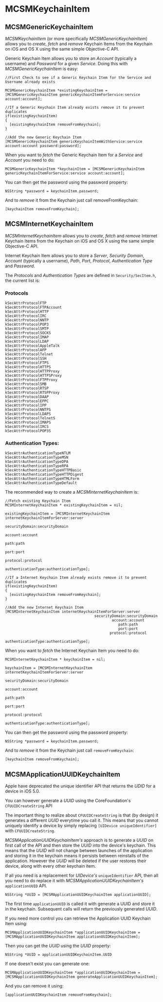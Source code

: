 # MCSMKeychainItem

## MCSMGenericKeychainItem

*MCSMKeychainItem* (or more specifically *MCSMGenericKeychainItem*) allows you to *create*, *fetch* and *remove* Keychain Items from the Keychain on iOS and OS X using the same simple Objective-C API.

Generic Keychain Item allows you to store an *Account* (typically a username) and *Password* for a given *Service*. Doing this with *MCSMGenericKeychainItem* is easy:

```objc
//First Check to see if a Generic Keychain Item for the Service and Username already exists

MCSMGenericKeychainItem *existingKeychainItem = [MCSMGenericKeychainItem genericKeychainItemForService:service account:account];

//If a Generic Keychain Item already exists remove it to prevent duplicates
if(existingKeychainItem)
{
  [existingKeychainItem removeFromKeychain];
}

//Add the new Generic Keychain Item                             
[MCSMGenericKeychainItem genericKeychainItemWithService:service account:account password:password];
```

When you want to *fetch* the Generic Keychain Item for a *Service* and *Account* you need to do:
```objc
MCSMGenericKeychainItem *keychainItem = [MCSMGenericKeychainItem genericKeychainItemForService:service account:account];
```

You can then get the password using the password property:
```objc
NSString *password = keychainItem.password;
```

And to *remove* it from the Keychain just call removeFromKeychain:
```objc
[keychainItem removeFromKeychain];
```


## MCSMInternetKeychainItem

*MCSMInternetKeychainItem* allows you to *create*, *fetch* and *remove* Internet Keychain Items from the Keychain on iOS and OS X using the same simple Objective-C API.

Internet Keychain Item allows you to store a *Server*, *Security Domain*, *Account* (typically a username), *Path*, *Port*, *Protocol*, *Authentication Type* and *Password*.

The *Protocols* and *Authentication Types* are defined in `Security/SecItem.h`, the current list is:

### Protocols

```objc
kSecAttrProtocolFTP
kSecAttrProtocolFTPAccount
kSecAttrProtocolHTTP
kSecAttrProtocolIRC
kSecAttrProtocolNNTP
kSecAttrProtocolPOP3
kSecAttrProtocolSMTP
kSecAttrProtocolSOCKS
kSecAttrProtocolIMAP
kSecAttrProtocolLDAP
kSecAttrProtocolAppleTalk
kSecAttrProtocolAFP
kSecAttrProtocolTelnet
kSecAttrProtocolSSH
kSecAttrProtocolFTPS
kSecAttrProtocolHTTPS
kSecAttrProtocolHTTPProxy
kSecAttrProtocolHTTPSProxy
kSecAttrProtocolFTPProxy
kSecAttrProtocolSMB
kSecAttrProtocolRTSP
kSecAttrProtocolRTSPProxy
kSecAttrProtocolDAAP
kSecAttrProtocolEPPC
kSecAttrProtocolIPP
kSecAttrProtocolNNTPS
kSecAttrProtocolLDAPS
kSecAttrProtocolTelnetS
kSecAttrProtocolIMAPS
kSecAttrProtocolIRCS
kSecAttrProtocolPOP3S
```

### Authentication Types:

```objc
kSecAttrAuthenticationTypeNTLM
kSecAttrAuthenticationTypeMSN
kSecAttrAuthenticationTypeDPA
kSecAttrAuthenticationTypeRPA
kSecAttrAuthenticationTypeHTTPBasic
kSecAttrAuthenticationTypeHTTPDigest
kSecAttrAuthenticationTypeHTMLForm
kSecAttrAuthenticationTypeDefault
```

The recommended way to create a *MCSMInternetKeychainItem* is:

```objc
//Fetch existing Keychain Item
MCSMInternetKeychainItem * existingKeychainItem = nil;

existingKeychainItem = [MCSMInternetKeychainItem internetKeychainItemForServer:server
                                                                securityDomain:securityDomain
                                                                       account:account
                                                                          path:path
                                                                          port:port
                                                                      protocol:protocol
                                                            authenticationType:authenticationType];

//If a Internet Keychain Item already exists remove it to prevent duplicates
if(existingKeychainItem)
{
  [existingKeychainItem removeFromKeychain];
}

//Add the new Internet Keychain Item                             
[MCSMInternetKeychainItem internetKeychainItemForServer:server
                                         securityDomain:securityDomain
                                                 account:account
                                                    path:path
                                                    port:port
                                                protocol:protocol
                                      authenticationType:authenticationType];
```

When you want to *fetch* the Internet Keychain Item you need to do:
```objc
MCSMInternetKeychainItem * keychainItem = nil;

keychainItem = [MCSMInternetKeychainItem internetKeychainItemForServer:server
                                                        securityDomain:securityDomain
                                                               account:account
                                                                  path:path
                                                                  port:port
                                                              protocol:protocol
                                                    authenticationType:authenticationType];
```

You can then get the password using the password property:
```objc
NSString *password = keychainItem.password;
```

And to *remove* it from the Keychain just call `removeFromKeychain`:
```objc
[keychainItem removeFromKeychain];
```

## MCSMApplicationUUIDKeychainItem

Apple have deprecated the unique identifier API that returns the *UDID* for a device in iOS 5.0.

You can however generate a *UUID* using the CoreFoundation's `CFUUIDCreateString` API

The important thing to realize about `CFUUIDCreateString` is that (by design) it generates a different *UUID* everytime you call it. This means that you cannot uniquely identify a device by simply replacing `[UIDevice uniqueIdentifier]` with `CFUUIDCreateString`.

*MCSMApplicationUUIDKeychainItem's* approach is to generate a *UUID* on first call of the API and then store the *UUID* into the device's keychain. This means that the *UUID* will not change between launches of the application and storing it in the keychain means it persists between reinstalls of the application. However the *UUID* will be deleted if the user restores their device, along with every other keychain item.

If all you need is a replacement for *UIDevice's* `uniqueIdentifier` API, then all you need to do replace it with *MCSMApplicationUUIDKeychainItem's* `applicationUUID` API.
```objc
NSString *UUID = [MCSMApplicationUUIDKeychainItem applicationUUID];
```
The first time `applicationUUID` is called it with generate a UUID and store it in the keychain. Subsequent calls will return the previously generated *UUID*.

If you need more control you can retrieve the Application UUID Keychain Item using:
```objc
MCSMApplicationUUIDKeychainItem *applicationUUIDKeychainItem = [MCSMApplicationUUIDKeychainItem applicationUUIDKeychainItem];
```
Then you can get the *UUID* using the *UUID* property:
```objc
NSString *UUID = applicationUUIDKeychainItem.UUID
```

If one doesn't exist you can generate one:
```objc
MCSMApplicationUUIDKeychainItem *applicationUUIDKeychainItem = [MCSMApplicationUUIDKeychainItem generateApplicationUUIDKeychainItem];
```
And you can remove it using:
```objc
[applicationUUIDKeychainItem removeFromKeychain];
```















